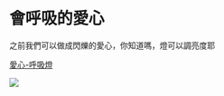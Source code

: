 # 會呼吸的愛心

之前我們可以做成閃爍的愛心，你知道嗎，燈可以調亮度耶

[愛心-呼吸燈](https://makecode.microbit.org/_iT4KiE55jgdp)

![](https://i.imgur.com/UIanLHl.png)
